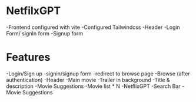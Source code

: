 # NetfilxGPT
-Frontend configured with vite
-Configured Tailwindcss
-Header
-Login Form/ signIn form
-Signup form

# Features
-Login/Sign up 
   -signin/signup form 
   -redirect to browse page
-Browse (after authentication)
   -Header
   -Main movie
    -Trailer in background
    -Title & description
    -Movie Suggestions
      -Movie list * N
-NetflixGPT
  -Search Bar
  -Movie Suggestions
        


